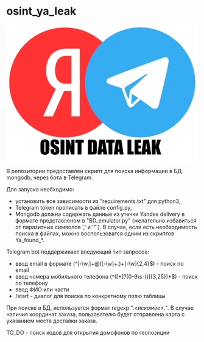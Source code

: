 # osint_ya_leak

![This is an image](https://github.com/RIGBY-RUT/osint_ya_leak/blob/adc9ce64757f4f15f316cd4c71381f9442ce6f0f/%D0%91%D0%B5%D0%B7%20%D0%B8%D0%BC%D0%B5%D0%BD%D0%B8.png)

В репозитории предоставлен скрипт для поиска информации в БД mongodb, через бота в Telegram.

Для запуска необходимо:
* установить все зависимости из "requirements.txt" для python3, 
* Telegram token прописать в файле config.py,
* Mongodb должна содержать данные из утечки Yandex delivery в формате представленом в "BD_emulator.py" (желательно избавиться от паразитных символов ',' и '"'). В случае, если есть необходимость поиска в файлах, можно воспользоватся одним из скриптов Ya_found_*.

Telegram bot поддерживает вледующий тип запросов:
* ввод email в формате (^[-\w\.]+@([-\w]+\.)+[-\w]{2,4}$) - поиск по email
* ввод номера мобильного телефона (^([+]?[0-9\s-\(\)]{3,25})*$) - поиск по телефону
* ввод ФИО или части 
* /start - диалог для поиска по конкретному полю таблицы

При поиске в БД, используется формат regexp ".*<искомое>.*".
В случае наличия координат заказа, пользователю будет отправлена карта с указанием места доставки заказа.




TO_DO - поиск кодов для открытия домофонов по геопозиции
